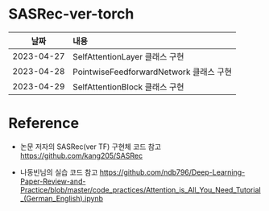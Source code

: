 # SASRec-ver-torch

|날짜|내용|
|:---:|:---|
|2023-04-27|SelfAttentionLayer 클래스 구현|
|2023-04-28|PointwiseFeedforwardNetwork 클래스 구현|
|2023-04-29|SelfAttentionBlock 클래스 구현|


# Reference
* 논문 저자의 SASRec(ver TF) 구현체 코드 참고
https://github.com/kang205/SASRec

* 나동빈님의 실습 코드 참고
https://github.com/ndb796/Deep-Learning-Paper-Review-and-Practice/blob/master/code_practices/Attention_is_All_You_Need_Tutorial_(German_English).ipynb
